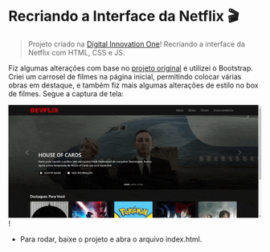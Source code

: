 # Recriando a Interface da Netflix 🎬

> Projeto criado na [Digital Innovation One](https://dio.me/)! Recriando a interface da Netflix com HTML, CSS e JS.

Fiz algumas alterações com base no [projeto original](https://github.com/felipeAguiarCode/netflix-clone) e utilizei o Bootstrap. Criei um carrosel de filmes na página inicial, permitindo colocar várias obras em destaque, e também fiz mais algumas alterações de estilo no box de filmes. Segue a captura de tela: 

![captura de tela do projeto](print.gif)!

- Para rodar, baixe o projeto e abra o arquivo index.html.


